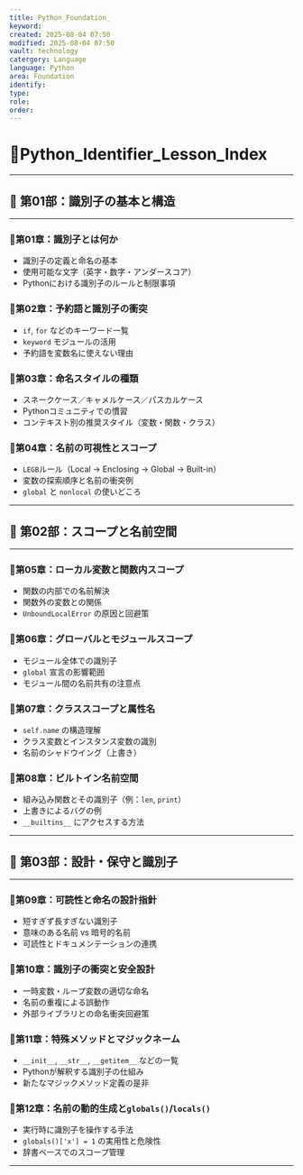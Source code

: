 ```yaml
---
title: Python_Foundation_
keyword:
created: 2025-08-04 07:50
modified: 2025-08-04 07:50
vault: technology
catergory: Language
language: Python
area: Foundation
identify:  
type: 
role: 
order: 
---
```


# 📢Python_Identifier_Lesson_Index

---

## 📍 第01部：識別子の基本と構造

---

### 📝第01章：識別子とは何か

* 識別子の定義と命名の基本
* 使用可能な文字（英字・数字・アンダースコア）
* Pythonにおける識別子のルールと制限事項

### 📝第02章：予約語と識別子の衝突

* `if`, `for` などのキーワード一覧
* `keyword` モジュールの活用
* 予約語を変数名に使えない理由

### 📝第03章：命名スタイルの種類

* スネークケース／キャメルケース／パスカルケース
* Pythonコミュニティでの慣習
* コンテキスト別の推奨スタイル（変数・関数・クラス）

### 📝第04章：名前の可視性とスコープ

* `LEGB`ルール（Local → Enclosing → Global → Built-in）
* 変数の探索順序と名前の衝突例
* `global` と `nonlocal` の使いどころ

---

## 📍 第02部：スコープと名前空間

---

### 📝第05章：ローカル変数と関数内スコープ

* 関数の内部での名前解決
* 関数外の変数との関係
* `UnboundLocalError` の原因と回避策

### 📝第06章：グローバルとモジュールスコープ

* モジュール全体での識別子
* `global` 宣言の影響範囲
* モジュール間の名前共有の注意点

### 📝第07章：クラススコープと属性名

* `self.name` の構造理解
* クラス変数とインスタンス変数の識別
* 名前のシャドウイング（上書き）

### 📝第08章：ビルトイン名前空間

* 組み込み関数とその識別子（例：`len`, `print`）
* 上書きによるバグの例
* `__builtins__` にアクセスする方法

---

## 📍 第03部：設計・保守と識別子

---

### 📝第09章：可読性と命名の設計指針

* 短すぎず長すぎない識別子
* 意味のある名前 vs 暗号的名前
* 可読性とドキュメンテーションの連携

### 📝第10章：識別子の衝突と安全設計

* 一時変数・ループ変数の適切な命名
* 名前の重複による誤動作
* 外部ライブラリとの命名衝突回避策

### 📝第11章：特殊メソッドとマジックネーム

* `__init__`, `__str__`, `__getitem__` などの一覧
* Pythonが解釈する識別子の仕組み
* 新たなマジックメソッド定義の是非

### 📝第12章：名前の動的生成と`globals()`/`locals()`

* 実行時に識別子を操作する手法
* `globals()['x'] = 1` の実用性と危険性
* 辞書ベースでのスコープ管理

---
